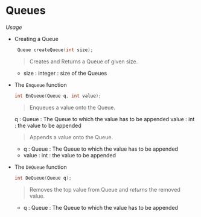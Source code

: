 # Queues

*Usage*

- Creating a Queue
  ```C
   Queue createQueue(int size);

  ```
    > Creates and Returns a Queue of given size.

   - size : integer : size of the Queues


- The `Enqueue` function
   ```C
   int EnQueue(Queue q, int value);

   ```
    > Enqueues a value onto the Queue.

   q     : Queue : The Queue to which the value has to be appended
   value : int   : the value to be appended
    > Appends a value onto the Queue.

   - q     : Queue : The Queue to which the value has to be appended
   - value : int   : the value to be appended

 - The `DeQueue` function
    ```C
    int DeQueue(Queue q);

    ```
      > Removes the top value from Queue and _returns_ the removed value.

    - q     : Queue : The Queue to which the value has to be appended
